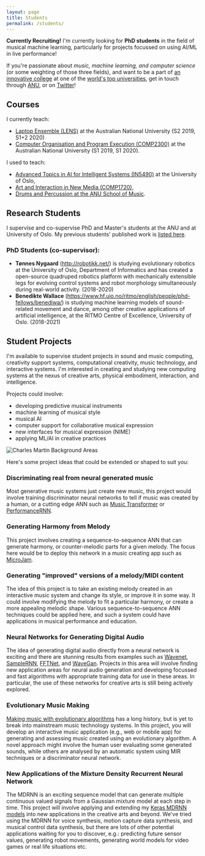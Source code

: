 ```yaml
---
layout: page
title: Students
permalink: /students/
---
```


**Currently Recruiting!** I'm currently looking for **PhD students** in the field of musical machine learning, particularly for projects focussed on using AI/ML in live performance!

If you're passionate about _music, machine learning, and computer science_ (or some weighting of those three fields), and want to be a part of [an innovative college](https://cecs.anu.edu.au/reimagine) at one of the [world's top universities](https://services.anu.edu.au/planning-governance/performance-measurement/world-rankings), get in touch through [ANU](https://cecs.anu.edu.au/people/charles-martin), or on [Twitter](https://twitter.com/cpmpercussion)!

## Courses

I currently teach:

- [Laptop Ensemble (LENS)](https://cs.anu.edu.au/code-creativity-culture/lens/) at the Australian National University (S2 2019, S1+2 2020)
- [Computer Organisation and Program Execution
(COMP2300)](https://cs.anu.edu.au/courses/comp2300) at the Australian National University (S1 2019, S1 2020).

I used to teach:

- [Advanced Topics in AI for Intelligent Systems (IN5490)](https://www.uio.no/studier/emner/matnat/ifi/IN5490) at the University of Oslo,
- [Art and Interaction in New Media (COMP1720)](https://cs.anu.edu.au/courses/comp1720),
- [Drums and Percussion at the ANU School of Music](https://music.cass.anu.edu.au/performance-ensemble/drums-and-percussion).

## Research Students

I supervise and co-supervise PhD and Master's students at the ANU and at University of Oslo. My previous students' published work is [listed here]({{site.baseurl}}/students/pubs/).

### PhD Students (co-supervisor):

- **Tønnes Nygaard** (http://robotikk.net/) is studying evolutionary robotics at the University of Oslo, Department of Informatics and has created a open-source quadruped robotics platform with mechanically extensible legs for evolving control systems and robot morphology simultaneously during real-world activity. (2018-2020)
- **Benedikte Wallace** (https://www.hf.uio.no/ritmo/english/people/phd-fellows/benediwa/) is studying machine learning models of sound-related movement and dance, among other creative applications of artificial intelligence, at the RITMO Centre of Excellence, University of Oslo. (2018-2021)

## Student Projects

I'm available to supervise student projects in sound and music computing, creativity support systems, computational creativity, music technology, and interactive systems. I'm interested in creating and studying new computing systems at the nexus of creative arts, physical embodiment, interaction, and intelligence.

Projects could involve:

- developing predictive musical instruments
- machine learning of musical style
- musical AI
- computer support for collaborative musical expression
- new interfaces for musical expression (NIME)
- applying ML/AI in creative practices

![Charles Martin Background Areas]({{site.baseurl}}/assets/images/charlesmartin-background.jpg)

Here's some project ideas that could be extended or shaped to suit you:

### Discriminating real from neural generated music

Most generative music systems just create new music, this project would involve training discriminator neural networks to tell if music was created by a human, or a cutting edge ANN such as [Music Transformer](https://magenta.tensorflow.org/music-transformer) or [PerformanceRNN](https://magenta.tensorflow.org/performance-rnn).

### Generating Harmony from Melody

This project involves creating a sequence-to-sequence ANN that can generate harmony, or counter-melodic parts for a given melody. The focus here would be to deploy this network in a music creating app such as [MicroJam](https://microjam.info).

### Generating "improved" versions of a melody/MIDI content

The idea of this project is to take an existing melody created in an interactive music system and change its style, or improve it in some way. It could involve modifying the melody to fit a particular harmony, or create a more appealing melodic shape. Various sequence-to-sequence ANN techniques could be applied here, and such a system could have applications in musical performance and education.

### Neural Networks for Generating Digital Audio

The idea of generating digital audio directly from a neural network is exciting and there are stunning results from examples such as [Wavenet](https://deepmind.com/blog/wavenet-generative-model-raw-audio/), [SampleRNN](https://arxiv.org/abs/1612.07837), [FFTNet](https://gfx.cs.princeton.edu/pubs/Jin_2018_FAR/), and [WaveGan](https://github.com/chrisdonahue/wavegan). Projects in this area will involve finding new application areas for neural audio generation and developing focussed and fast algorithms with appropriate training data for use in these areas. In particular, the use of these networks for creative arts is still being actively explored.

### Evolutionary Music Making

[Making music with evolutionary algorithms](https://en.wikipedia.org/wiki/Evolutionary_music) has a long history, but is yet to break into mainstream music technology systems. In this project, you will develop an interactive music application (e.g., web or mobile app) for generating and assessing music created using an evolutionary algorithm. A novel approach might involve the human user evaluating some generated sounds, while others are analysed by an automatic system using MIR techniques or a discriminator neural network.

### New Applications of the Mixture Density Recurrent Neural Network

The MDRNN is an exciting sequence model that can generate multiple continuous valued signals from a Gaussian mixture model at each step in time. This project will involve applying and extending my [Keras MDRNN models](https://github.com/cpmpercussion/keras-mdn-layer) into new applications in the creative arts and beyond. We've tried using the MDRNN for voice synthesis, motion capture data synthesis, and musical control data synthesis, but there are lots of other potential applications waiting for you to discover, e.g.: predicting future sensor values, generating robot movements, generating world models for video games or real life situations etc.

